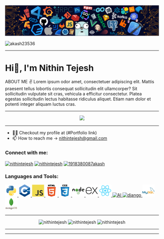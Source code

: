 <p align="center">
 <img src="https://raw.githubusercontent.com/KevinPatel04/KevinPatel04/master/header.png">
</p>
<p align="left"> 
 <img src="https://komarev.com/ghpvc/?username=nithintejesh&label=Profile%20views&color=0e75b6&style=flat" alt="akash23536" /> 
</p>

<hr>
<h1 align="left">Hi👋, I'm Nithin Tejesh</h1>

 ABOUT ME ✌ 
 Lorem ipsum odor amet, consectetuer adipiscing elit. Mattis praesent tellus lobortis consequat sollicitudin elit ullamcorper? Sit sollicitudin vulputate sit cras, vehicula a efficitur consectetur. Platea egestas sollicitudin lectus habitasse ridiculus aliquet. Etiam nam dolor et potenti integer aliquam luctus cras.
 
<hr>
<p align="center">	
<img src="https://readme-typing-svg.herokuapp.com?lines=नमस्ते;Hello;ਸਤ+ਸ੍ਰੀ+ਅਕਾਲ;Bonjour;こんにちは;Hola;안녕하세요&center=true&width=380&height=45">    
</p>
<hr>

<!-- <img align="right" alt="coding" width="400" src ="https://user-images.githubusercontent.com/55389276/140866485-8fb1c876-9a8f-4d6a-98dc-08c4981eaf70.gif"><br> -->
- 👨‍💻 Checkout my profile at (#Portfolio link) <br>
- 📫 How to reach me ->  nithintejesh@gmail.com


<h3 align="left">Connect with me:</h3>
<p align="left">
<a href="https://linkedin.com/in/nithintejesh" target="blank"><img align="center" src="https://raw.githubusercontent.com/rahuldkjain/github-profile-readme-generator/master/src/images/icons/Social/linked-in-alt.svg" alt="nithintejesh" height="30" width="40" /></a>
<a href="https://x.com/nithintejesh" target="blank"><img align="center" src="https://raw.githubusercontent.com/rahuldkjain/github-profile-readme-generator/master/src/images/icons/Social/twitter.svg" alt="nithintejesh" height="30" width="40" /></a>
<a href="https://www.leetcode.com/nithintejesh" target="blank"><img align="center" src="https://raw.githubusercontent.com/rahuldkjain/github-profile-readme-generator/master/src/images/icons/Social/leet-code.svg" alt="1918380087akash" height="30" width="40" /></a>
</p>

<h3 align="left">Languages and Tools:</h3>
<p align="left">
  <a href="https://www.python.org" target="_blank" rel="noreferrer"> 
    <img src="https://raw.githubusercontent.com/devicons/devicon/master/icons/python/python-original.svg" alt="python" width="40" height="40"/> 
  </a>
  <a href="https://www.w3schools.com/cpp/" target="_blank" rel="noreferrer"> 
    <img src="https://raw.githubusercontent.com/devicons/devicon/master/icons/cplusplus/cplusplus-original.svg" alt="cplusplus" width="40" height="40"/> 
  </a> 
<!--   <a href="https://www.java.com" target="_blank" rel="noreferrer"> 
    <img src="https://raw.githubusercontent.com/devicons/devicon/master/icons/java/java-original.svg" alt="java" width="40" height="40"/> 
  </a>  -->
  <a href="https://developer.mozilla.org/en-US/docs/Web/JavaScript" target="_blank" rel="noreferrer"> 
    <img src="https://raw.githubusercontent.com/devicons/devicon/master/icons/javascript/javascript-original.svg" alt="javascript" width="40" height="40"/> 
  </a>
 <a href="https://www.w3.org/html/" target="_blank" rel="noreferrer"> <img src="https://raw.githubusercontent.com/devicons/devicon/master/icons/html5/html5-original-wordmark.svg" alt="html5" width="40" height="40"/> </a>
 <a href="https://www.w3schools.com/css/" target="_blank" rel="noreferrer"> <img src="https://raw.githubusercontent.com/devicons/devicon/master/icons/css3/css3-original-wordmark.svg" alt="css3" width="40" height="40"/> </a>
  <a href="https://nodejs.org/" target="_blank" rel="noreferrer"> 
    <img src="https://raw.githubusercontent.com/devicons/devicon/master/icons/nodejs/nodejs-original-wordmark.svg" alt="nodejs" width="40" height="40"/> 
  </a>
  <a href="https://expressjs.com/" target="_blank" rel="noreferrer"> 
    <img src="https://raw.githubusercontent.com/devicons/devicon/master/icons/express/express-original.svg" alt="expressjs" width="40" height="40"/> 
  </a>
  <a href="https://reactjs.org/" target="_blank" rel="noreferrer"> 
    <img src="https://raw.githubusercontent.com/devicons/devicon/master/icons/react/react-original.svg" alt="react" width="40" height="40"/> 
  </a>
  <a href="https://www.promptingguide.ai/" target="_blank" rel="noreferrer"> 
    <img src="https://cdn-icons-png.flaticon.com/512/4080/4080262.png" alt="AI" width="40" height="40"/>
  </a>
 <a href="https://www.djangoproject.com/" target="_blank" rel="noreferrer"> <img src="https://cdn.worldvectorlogo.com/logos/django.svg" alt="django" width="40" height="40"/> </a>
 <a href="https://www.mysql.com/" target="_blank" rel="noreferrer"> <img src="https://raw.githubusercontent.com/devicons/devicon/master/icons/mysql/mysql-original-wordmark.svg" alt="mysql" width="40" height="40"/> </a> 
  <a href="https://www.mongodb.com/" target="_blank" rel="noreferrer"> <img src="https://raw.githubusercontent.com/devicons/devicon/master/icons/mongodb/mongodb-original-wordmark.svg" alt="mongodb" width="40" height="40"/> </a>
</p>


<hr>


<p align="center">
    <img src="https://github-readme-stats.vercel.app/api/top-langs?username=nithintejesh&show_icons=true&locale=en&layout=compact&theme=radical" alt="nithintejesh" />
    <img src="https://github-readme-stats.vercel.app/api?username=nithintejesh&show_icons=true&theme=radical" alt="nithintejesh" />
    <img src="https://github-readme-streak-stats.herokuapp.com/?user=nithintejesh&theme=radical" alt="nithintejesh" />
</p>

<hr>

 <hr>







<!---
nithintejesh/nithintejesh is a ✨ special ✨ repository because its `README.md` (this file) appears on your GitHub profile.
You can click the Preview link to take a look at your changes.
--->
